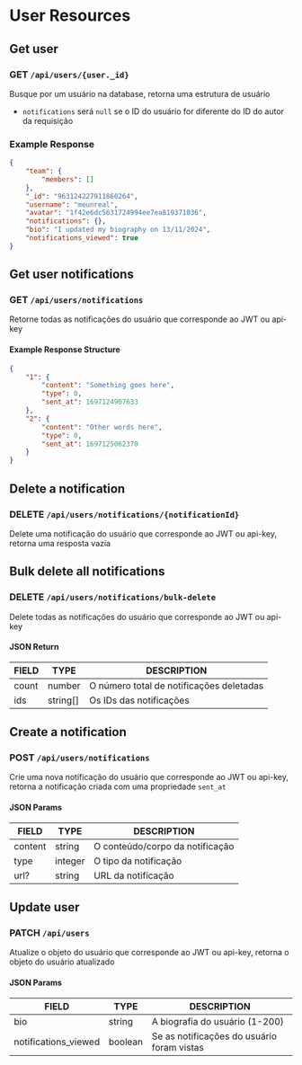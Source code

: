 # User Resources

## Get user

### GET `/api/users/{user._id}`

Busque por um usuário na database, retorna uma estrutura de usuário

-   `notifications` será `null` se o ID do usuário for diferente do ID do autor da
    requisição

### Example Response

```json
{
    "team": {
        "members": []
    },
    "_id": "963124227911860264",
    "username": "meunreal",
    "avatar": "1f42e6dc5631724994ee7ea819371036",
    "notifications": {},
    "bio": "I updated my biography on 13/11/2024",
    "notifications_viewed": true
}
```

## Get user notifications

### GET `/api/users/notifications`

Retorne todas as notificações do usuário que corresponde ao JWT ou api-key

#### Example Response Structure

```json
{
    "1": {
        "content": "Something goes here",
        "type": 0,
        "sent_at": 1697124907633
    },
    "2": {
        "content": "Other words here",
        "type": 0,
        "sent_at": 1697125062370
    }
}
```

## Delete a notification

### DELETE `/api/users/notifications/{notificationId}`

Delete uma notificação do usuário que corresponde ao JWT ou api-key, retorna uma
resposta vazia

## Bulk delete all notifications

### DELETE `/api/users/notifications/bulk-delete`

Delete todas as notificações do usuário que corresponde ao JWT ou api-key

#### JSON Return

| FIELD | TYPE     | DESCRIPTION                              |
| ----- | -------- | ---------------------------------------- |
| count | number   | O número total de notificações deletadas |
| ids   | string[] | Os IDs das notificações                  |

## Create a notification

### POST `/api/users/notifications`

Crie uma nova notificação do usuário que corresponde ao JWT ou api-key, retorna
a notificação criada com uma propriedade `sent_at`

#### JSON Params

| FIELD   | TYPE    | DESCRIPTION                     |
| ------- | ------- | ------------------------------- |
| content | string  | O conteúdo/corpo da notificação |
| type    | integer | O tipo da notificação           |
| url?    | string  | URL da notificação              |

## Update user

### PATCH `/api/users`

Atualize o objeto do usuário que corresponde ao JWT ou api-key, retorna o objeto
do usuário atualizado

#### JSON Params

| FIELD                | TYPE    | DESCRIPTION                                |
| -------------------- | ------- | ------------------------------------------ |
| bio                  | string  | A biografia do usuário (1-200)             |
| notifications_viewed | boolean | Se as notificações do usuário foram vistas |
